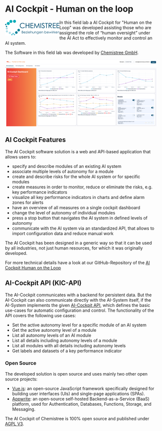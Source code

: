 # AI Cockpit - Human on the loop

<img src="doc/chemistree_logo.svg" alt="Chemistree Logo" align="left" style="width:180px;float: left"/> In this field lab a AI Cockpit for "Human on the Loop" was developed assisting those who are assigned the role of “human oversight” under the AI Act to effectively monitor and control an AI system. 

The Software in this field lab was developed by [Chemistree GmbH](https://www.chemistree.de/).

<img src="doc/kic_hol_screenshot.png" alt="KIC Human on the Loop Dashboard" />

## AI Cockpit Features

The AI Cockpit software solution is a web and API-based application that allows users to:

* specify and describe modules of an existing AI system
* associate multiple levels of autonomy for a module
* create and describe risks for the whole AI system or for specific modules
* create measures in order to monitor, reduce or eliminate the risks, e.g. key performance indicators
* visualize all key performance indicators in charts and define alarm zones for alerts
* have an overview of all measures on a single cockpit dashboard
* change the level of autonomy of individual modules
* press a stop button that navigates the AI system in defined levels of autonomy
* communicate with the AI system via an standardized API, that allows to import configuration data and reduce manual work
  
The AI Cockpit has been designed in a generic way so that it can be used by all industries, not just human resources, for which it was originally developed.

For more technical details have a look at our GitHub-Repository of the [AI Cockpit Human on the Loop](https://github.com/chmstr/ai-cockpit)

## AI-Cockpit API (KIC-API)

The AI-Cockpit communicates with a backend for persistent data. But the AI-Cockpit can also communicate directly with the AI-System itself, if the AI-System implements the given [AI-Cockpit API](https://github.com/chmstr/ai-cockpit/blob/main/api/kic-api-v1.0.0.yaml), which defines the basic use-cases for automatic configuration and control. The functionality of the API covers the following use cases:

* Set the active autonomy level for a specific module of an AI system
* Get the active autonomy level of a module
* List all autonomy levels of an AI module
* List all details including autonomy levels of a module
* List all modules with all details including autonomy levels
* Get labels and datasets of a key performance indicator

### Open Source

The developed solution is open source and uses mainly two other open source projects:

* [Vue.js](https://vuejs.org/): an open-source JavaScript framework specifically designed for building user interfaces (UIs) and single-page applications (SPAs).
* [Appwrite](https://appwrite.io/): an open-source self-hosted Backend-as-a-Service (BaaS) platform, used for Authentication, Databases, Functions, Storage, and Messaging.
  
The AI Cockpit of Chemistree is 100% open source and published under [AGPL V3](https://github.com/chmstr/ai-cockpit/blob/main/LICENSE).
